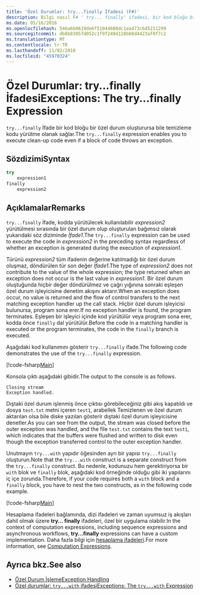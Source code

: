 ```yaml
---
title: 'Özel Durumlar: try...finally İfadesi (F#)'
description: Bilgi nasıl F# ' try... finally' ifadesi, bir kod bloğu bir özel durum oluşturursa bile temizleme kodu yürütme olanak tanır.
ms.date: 05/16/2016
ms.openlocfilehash: 546a6b0619de6f51044600dc1ead73c6d5211299
ms.sourcegitcommit: db8b83057d052c1f9f249d128b08d4423af0f7c2
ms.translationtype: MT
ms.contentlocale: tr-TR
ms.lasthandoff: 11/02/2018
ms.locfileid: "45970324"
---
```

# <a name="exceptions-the-tryfinally-expression"></a><span data-ttu-id="0aa6d-103">Özel Durumlar: try...finally İfadesi</span><span class="sxs-lookup"><span data-stu-id="0aa6d-103">Exceptions: The try...finally Expression</span></span>

<span data-ttu-id="0aa6d-104">`try...finally` İfade bir kod bloğu bir özel durum oluşturursa bile temizleme kodu yürütme olanak sağlar.</span><span class="sxs-lookup"><span data-stu-id="0aa6d-104">The `try...finally` expression enables you to execute clean-up code even if a block of code throws an exception.</span></span>

## <a name="syntax"></a><span data-ttu-id="0aa6d-105">Sözdizimi</span><span class="sxs-lookup"><span data-stu-id="0aa6d-105">Syntax</span></span>

```fsharp
try
    expression1
finally
    expression2
```

## <a name="remarks"></a><span data-ttu-id="0aa6d-106">Açıklamalar</span><span class="sxs-lookup"><span data-stu-id="0aa6d-106">Remarks</span></span>

<span data-ttu-id="0aa6d-107">`try...finally` İfade, kodda yürütülecek kullanılabilir *expression2* yürütülmesi sırasında bir özel durum olup oluşturulan bağımsız olarak yukarıdaki söz diziminde *İfade1*.</span><span class="sxs-lookup"><span data-stu-id="0aa6d-107">The `try...finally` expression can be used to execute the code in *expression2* in the preceding syntax regardless of whether an exception is generated during the execution of *expression1*.</span></span>

<span data-ttu-id="0aa6d-108">Türünü *expression2* tüm ifadenin değerine katılmadığı bir özel durum oluşmaz, döndürülen tür son değer *İfade1*.</span><span class="sxs-lookup"><span data-stu-id="0aa6d-108">The type of *expression2* does not contribute to the value of the whole expression; the type returned when an exception does not occur is the last value in *expression1*.</span></span> <span data-ttu-id="0aa6d-109">Bir özel durum oluştuğunda hiçbir değer döndürülmez ve çağrı yığınına sonraki eşleşen özel durum işleyicisine denetim akışını aktarır.</span><span class="sxs-lookup"><span data-stu-id="0aa6d-109">When an exception does occur, no value is returned and the flow of control transfers to the next matching exception handler up the call stack.</span></span> <span data-ttu-id="0aa6d-110">Hiçbir özel durum işleyicisi bulunursa, program sona erer.</span><span class="sxs-lookup"><span data-stu-id="0aa6d-110">If no exception handler is found, the program terminates.</span></span> <span data-ttu-id="0aa6d-111">Eşleşen bir işleyici içinde kod yürütülür veya program sona erer, kodda önce `finally` dal yürütülür.</span><span class="sxs-lookup"><span data-stu-id="0aa6d-111">Before the code in a matching handler is executed or the program terminates, the code in the `finally` branch is executed.</span></span>

<span data-ttu-id="0aa6d-112">Aşağıdaki kod kullanımını gösterir `try...finally` ifade.</span><span class="sxs-lookup"><span data-stu-id="0aa6d-112">The following code demonstrates the use of the `try...finally` expression.</span></span>

[!code-fsharp[Main](../../../../samples/snippets/fsharp/lang-ref-2/snippet5701.fs)]

<span data-ttu-id="0aa6d-113">Konsola çıktı aşağıdaki gibidir.</span><span class="sxs-lookup"><span data-stu-id="0aa6d-113">The output to the console is as follows.</span></span>

```
Closing stream
Exception handled.
```

<span data-ttu-id="0aa6d-114">Dıştaki özel durum işlenmiş önce çıktısı görebileceğiniz gibi akış kapatıldı ve dosya `test.txt` metni içeren `test1`, arabellek Temizlenen ve özel durum aktarılan olsa bile diske yazılan gösterir dıştaki özel durum işleyicisine denetler.</span><span class="sxs-lookup"><span data-stu-id="0aa6d-114">As you can see from the output, the stream was closed before the outer exception was handled, and the file `test.txt` contains the text `test1`, which indicates that the buffers were flushed and written to disk even though the exception transferred control to the outer exception handler.</span></span>

<span data-ttu-id="0aa6d-115">Unutmayın `try...with` yapıdır öğesinden ayrı bir yapısı `try...finally` oluşturun.</span><span class="sxs-lookup"><span data-stu-id="0aa6d-115">Note that the `try...with` construct is a separate construct from the `try...finally` construct.</span></span> <span data-ttu-id="0aa6d-116">Bu nedenle, kodunuzu hem gerektiriyorsa bir `with` blok ve `finally` blok, aşağıdaki kod örneğinde olduğu gibi iki yapılarını iç içe zorunda.</span><span class="sxs-lookup"><span data-stu-id="0aa6d-116">Therefore, if your code requires both a `with` block and a `finally` block, you have to nest the two constructs, as in the following code example.</span></span>

[!code-fsharp[Main](../../../../samples/snippets/fsharp/lang-ref-2/snippet5702.fs)]

<span data-ttu-id="0aa6d-117">Hesaplama ifadeleri bağlamında, dizi ifadeleri ve zaman uyumsuz iş akışları dahil olmak üzere **try... finally** ifadeleri, özel bir uygulama olabilir.</span><span class="sxs-lookup"><span data-stu-id="0aa6d-117">In the context of computation expressions, including sequence expressions and asynchronous workflows, **try...finally** expressions can have a custom implementation.</span></span> <span data-ttu-id="0aa6d-118">Daha fazla bilgi için [hesaplama ifadeleri](../computation-expressions.md).</span><span class="sxs-lookup"><span data-stu-id="0aa6d-118">For more information, see [Computation Expressions](../computation-expressions.md).</span></span>

## <a name="see-also"></a><span data-ttu-id="0aa6d-119">Ayrıca bkz.</span><span class="sxs-lookup"><span data-stu-id="0aa6d-119">See also</span></span>

- [<span data-ttu-id="0aa6d-120">Özel Durum İşleme</span><span class="sxs-lookup"><span data-stu-id="0aa6d-120">Exception Handling</span></span>](index.md)
- [<span data-ttu-id="0aa6d-121">Özel durumlar: `try...with` ifadesi</span><span class="sxs-lookup"><span data-stu-id="0aa6d-121">Exceptions: The `try...with` Expression</span></span>](the-try-with-expression.md)
